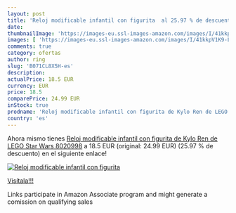 ```yaml
---
layout: post
title: 'Reloj modificable infantil con figurita  al 25.97 % de descuento'
date: 
thumbnailImage: 'https://images-eu.ssl-images-amazon.com/images/I/41kkpV1K9-L._SL200_.jpg'
images: [ 'https://images-eu.ssl-images-amazon.com/images/I/41kkpV1K9-L._SL200_.jpg' ]
comments: true
category: ofertas
author: ring
slug: 'B071CL8X5H-es'
description:
actualPrice: 18.5 EUR
currency: EUR
price: 18.5
comparePrice: 24.99 EUR
inStock: true
prodname: 'Reloj modificable infantil con figurita de Kylo Ren de LEGO Star Wars 8020998'
country: 'es'
---
```


Ahora mismo tienes [Reloj modificable infantil con figurita de Kylo Ren de LEGO Star Wars 8020998](https://www.amazon.es/dp/B071CL8X5H/?tag=tolees-21) a 18.5 EUR (original: 24.99 EUR) (25.97 %  de descuento) en el siguiente enlace!

[![Reloj modificable infantil con figurita ](https://images-eu.ssl-images-amazon.com/images/I/41kkpV1K9-L._SL200_.jpg)](https://www.amazon.es/dp/B071CL8X5H/?tag=tolees-21)

[Visítala!!!](https://www.amazon.es/dp/B071CL8X5H/?tag=tolees-21)

Links participate in Amazon Associate program and might generate a comission on qualifying sales
